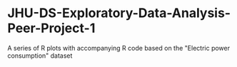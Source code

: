 # JHU-DS-Exploratory-Data-Analysis-Peer-Project-1
A series of R plots with accompanying R code based on the "Electric power consumption" dataset
